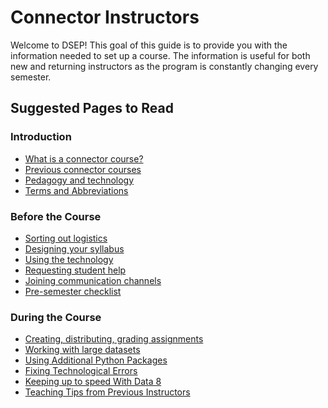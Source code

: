 # Connector Instructors

Welcome to DSEP! This goal of this guide is to provide you with the information needed to set up a course. The information is useful for both new and returning instructors as the program is constantly changing every semester.

## Suggested Pages to Read

### Introduction

* [What is a connector course?](/connector/general/what-is-a-connector.md)
* [Previous connector courses](/connector/general/previous-connectors.md)
* [Pedagogy and technology](/technology/pedagogy-and-technology.md)
* [Terms and Abbreviations](/general/terms-and-abbreviations.md)

### Before the Course

* [Sorting out logistics](/connector/instructor/logistics.md)
* [Designing your syllabus](/connector/instructor/syllabus-design.md)
* [Using the technology]()
* [Requesting student help](/connector/instructor/student-help.md)
* [Joining communication channels]()
* [Pre-semester checklist]()

### During the Course

* [Creating, distributing, grading assignments]()
* [Working with large datasets]()
* [Using Additional Python Packages]()
* [Fixing Technological Errors]()
* [Keeping up to speed With Data 8]()
* [Teaching Tips from Previous Instructors]()



